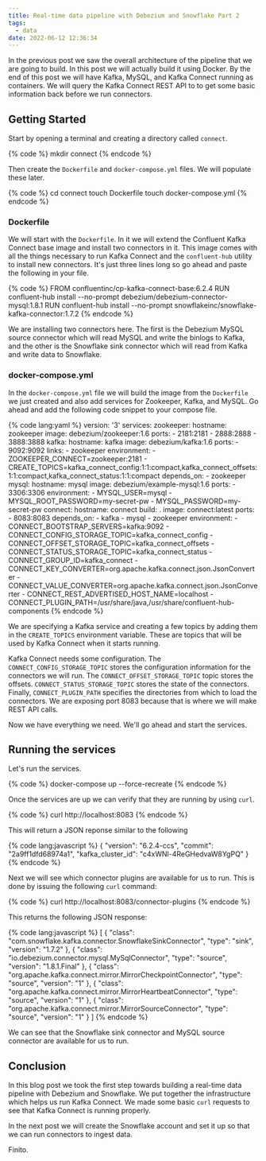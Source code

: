 ```yaml
---
title: Real-time data pipeline with Debezium and Snowflake Part 2
tags:
  - data
date: 2022-06-12 12:36:34
---
```


In the previous post we saw the overall architecture of the pipeline that we are going to build. In this post we will actually build it using Docker. By the end of this post we will have Kafka, MySQL, and Kafka Connect running as containers. We will query the Kafka Connect REST API to to get some basic information back before we run connectors.  

## Getting Started  

Start by opening a terminal and creating a directory called `connect`.  

{% code %}
mkdir connect
{% endcode %} 

Then create the `Dockerfile` and `docker-compose.yml` files. We will populate these later.  

{% code %}
cd connect
touch Dockerfile
touch docker-compose.yml
{% endcode %}  

### Dockerfile  

We will start with the `Dockerfile`. In it we will extend the Confluent Kafka Connect base image and install two connectors in it. This image comes with all the things necessary to run Kafka Connect and the `confluent-hub` utility to install new connectors. It's just three lines long so go ahead and paste the following in your file.  

{% code %}
FROM confluentinc/cp-kafka-connect-base:6.2.4
RUN confluent-hub install --no-prompt debezium/debezium-connector-mysql:1.8.1
RUN confluent-hub install --no-prompt snowflakeinc/snowflake-kafka-connector:1.7.2
{% endcode %}   

We are installing two connectors here. The first is the Debezium MySQL source connector which will read MySQL and write the binlogs to Kafka, and the other is the Snowflake sink connector which will read from Kafka and write data to Snowflake.  

### docker-compose.yml  

In the `docker-compose.yml` file we will build the image from the `Dockerfile` we just created and also add services for Zookeeper, Kafka, and MySQL. Go ahead and add the following code snippet to your compose file. 

{% code lang:yaml %}
version: '3'
services:
  zookeeper:
    hostname: zookeeper
    image: debezium/zookeeper:1.6
    ports:
      - 2181:2181
      - 2888:2888
      - 3888:3888
  kafka:
    hostname: kafka
    image: debezium/kafka:1.6
    ports:
      - 9092:9092
    links:
      - zookeeper
    environment:
      - ZOOKEEPER_CONNECT=zookeeper:2181
      - CREATE_TOPICS=kafka_connect_config:1:1:compact,kafka_connect_offsets:1:1:compact,kafka_connect_status:1:1:compact
    depends_on:
      - zookeeper
  mysql:
    hostname: mysql
    image: debezium/example-mysql:1.6
    ports:
      - 3306:3306
    environment:
      - MYSQL_USER=mysql
      - MYSQL_ROOT_PASSWORD=my-secret-pw
      - MYSQL_PASSWORD=my-secret-pw
  connect:
    hostname: connect
    build: .
    image: connect:latest
    ports:
      - 8083:8083
    depends_on:
      - kafka
      - mysql
      - zookeeper
    environment:
      - CONNECT_BOOTSTRAP_SERVERS=kafka:9092
      - CONNECT_CONFIG_STORAGE_TOPIC=kafka_connect_config
      - CONNECT_OFFSET_STORAGE_TOPIC=kafka_connect_offsets
      - CONNECT_STATUS_STORAGE_TOPIC=kafka_connect_status
      - CONNECT_GROUP_ID=kafka_connect
      - CONNECT_KEY_CONVERTER=org.apache.kafka.connect.json.JsonConverter
      - CONNECT_VALUE_CONVERTER=org.apache.kafka.connect.json.JsonConverter
      - CONNECT_REST_ADVERTISED_HOST_NAME=localhost
      - CONNECT_PLUGIN_PATH=/usr/share/java,/usr/share/confluent-hub-components
{% endcode %}  

We are specifying a Kafka service and creating a few topics by adding them in the `CREATE_TOPICS` environment variable. These are topics that will be used by Kafka Connect when it starts running.   

Kafka Connect needs some configuration. The `CONNECT_CONFIG_STORAGE_TOPIC` stores the configuration information for the connectors we will run. The `CONNECT_OFFSET_STORAGE_TOPIC` topic stores the offsets. `CONNECT_STATUS_STORAGE_TOPIC` stores the state of the connectors. Finally, `CONNECT_PLUGIN_PATH` specifies the directories from which to load the connectors. We are exposing port 8083 because that is where we will make REST API calls. 

Now we have everything we need. We'll go ahead and start the services.  

## Running the services  

Let's run the services.  

{% code %}
docker-compose up --force-recreate
{% endcode %}  

Once the services are up we can verify that they are running by using `curl`.  

{% code %}
curl http://localhost:8083
{% endcode %}  

This will return a JSON reponse similar to the following  

{% code lang:javascript %}
{
  "version": "6.2.4-ccs",
  "commit": "2a9ff1dfd68974a1",
  "kafka_cluster_id": "c4xWNl-4ReGHedvaW8YgPQ"
}
{% endcode %}  

Next we will see which connector plugins are available for us to run. This is done by issuing the following `curl` command:  

{% code %}
curl http://localhost:8083/connector-plugins
{% endcode %}  

This returns the following JSON response:  

{% code lang:javascript %}
[
  {
    "class": "com.snowflake.kafka.connector.SnowflakeSinkConnector",
    "type": "sink",
    "version": "1.7.2"
  },
  {
    "class": "io.debezium.connector.mysql.MySqlConnector",
    "type": "source",
    "version": "1.8.1.Final"
  },
  {
    "class": "org.apache.kafka.connect.mirror.MirrorCheckpointConnector",
    "type": "source",
    "version": "1"
  },
  {
    "class": "org.apache.kafka.connect.mirror.MirrorHeartbeatConnector",
    "type": "source",
    "version": "1"
  },
  {
    "class": "org.apache.kafka.connect.mirror.MirrorSourceConnector",
    "type": "source",
    "version": "1"
  }
]
{% endcode %}  

We can see that the Snowflake sink connector and MySQL source connector are available for us to run.  

## Conclusion  

In this blog post we took the first step towards building a real-time data pipeline with Debezium and Snowflake. We put together the infrastructure which helps us run Kafka Connect. We made some basic `curl` requests to see that Kafka Connect is running properly.  

In the next post we will create the Snowflake account and set it up so that we can run connectors to ingest data.  

Finito.